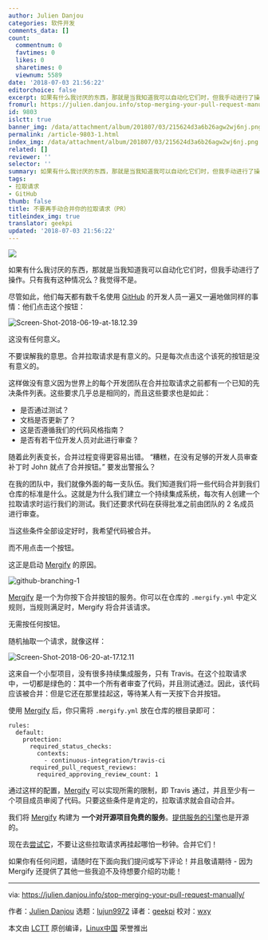 ```yaml
---
author: Julien Danjou
categories: 软件开发
comments_data: []
count:
  commentnum: 0
  favtimes: 0
  likes: 0
  sharetimes: 0
  viewnum: 5589
date: '2018-07-03 21:56:22'
editorchoice: false
excerpt: 如果有什么我讨厌的东西，那就是当我知道我可以自动化它们时，但我手动进行了操作。只有我有这种情况么？我觉得不是。
fromurl: https://julien.danjou.info/stop-merging-your-pull-request-manually/
id: 9803
islctt: true
banner_img: /data/attachment/album/201807/03/215624d3a6b26agw2wj6nj.png
permalink: /article-9803-1.html
index_img: /data/attachment/album/201807/03/215624d3a6b26agw2wj6nj.png.thumb.jpg
related: []
reviewer: ''
selector: ''
summary: 如果有什么我讨厌的东西，那就是当我知道我可以自动化它们时，但我手动进行了操作。只有我有这种情况么？我觉得不是。
tags:
- 拉取请求
- GitHub
thumb: false
title: 不要再手动合并你的拉取请求（PR）
titleindex_img: true
translator: geekpi
updated: '2018-07-03 21:56:22'
---
```


![](/data/attachment/album/201807/03/215624d3a6b26agw2wj6nj.png)


如果有什么我讨厌的东西，那就是当我知道我可以自动化它们时，但我手动进行了操作。只有我有这种情况么？我觉得不是。


尽管如此，他们每天都有数千名使用 [GitHub](https://github.com) 的开发人员一遍又一遍地做同样的事情：他们点击这个按钮：


![Screen-Shot-2018-06-19-at-18.12.39](/data/attachment/album/201807/03/215624yzviftyoyeofiwbc.png)


这没有任何意义。


不要误解我的意思。合并拉取请求是有意义的。只是每次点击这个该死的按钮是没有意义的。


这样做没有意义因为世界上的每个开发团队在合并拉取请求之前都有一个已知的先决条件列表。这些要求几乎总是相同的，而且这些要求也是如此：


* 是否通过测试？
* 文档是否更新了？
* 这是否遵循我们的代码风格指南？
* 是否有若干位开发人员对此进行审查？


随着此列表变长，合并过程变得更容易出错。 “糟糕，在没有足够的开发人员审查补丁时 John 就点了合并按钮。” 要发出警报么？


在我的团队中，我们就像外面的每一支队伍。我们知道我们将一些代码合并到我们仓库的标准是什么。这就是为什么我们建立一个持续集成系统，每次有人创建一个拉取请求时运行我们的测试。我们还要求代码在获得批准之前由团队的 2 名成员进行审查。


当这些条件全部设定好时，我希望代码被合并。


而不用点击一个按钮。


这正是启动 [Mergify](https://mergify.io) 的原因。


![github-branching-1](/data/attachment/album/201807/03/215625ejbuubqzvjdkxwbm.png)


[Mergify](https://mergify.io) 是一个为你按下合并按钮的服务。你可以在仓库的 `.mergify.yml` 中定义规则，当规则满足时，Mergify 将合并该请求。


无需按任何按钮。


随机抽取一个请求，就像这样：


![Screen-Shot-2018-06-20-at-17.12.11](/data/attachment/album/201807/03/215625cero7rr47q4serzz.png)


这来自一个小型项目，没有很多持续集成服务，只有 Travis。在这个拉取请求中，一切都是绿色的：其中一个所有者审查了代码，并且测试通过。因此，该代码应该被合并：但是它还在那里挂起这，等待某人有一天按下合并按钮。


使用 [Mergify](https://mergify.io) 后，你只需将 `.mergify.yml` 放在仓库的根目录即可：



```
rules:
  default:
    protection:
      required_status_checks:
        contexts:
          - continuous-integration/travis-ci
      required_pull_request_reviews:
        required_approving_review_count: 1

```

通过这样的配置，[Mergify](https://mergify.io) 可以实现所需的限制，即 Travis 通过，并且至少有一个项目成员审阅了代码。只要这些条件是肯定的，拉取请求就会自动合并。


我们将 [Mergify](https://mergify.io) 构建为 **一个对开源项目免费的服务**。[提供服务的引擎](https://github.com/mergifyio/mergify-engine)也是开源的。


现在去[尝试它](https://mergify.io)，不要让这些拉取请求再挂起哪怕一秒钟。合并它们！


如果你有任何问题，请随时在下面向我们提问或写下评论！并且敬请期待 - 因为 Mergify 还提供了其他一些我迫不及待想要介绍的功能！




---


via: <https://julien.danjou.info/stop-merging-your-pull-request-manually/>


作者：[Julien Danjou](https://julien.danjou.info/author/jd/) 选题：[lujun9972](https://github.com/lujun9972) 译者：[geekpi](https://github.com/geekpi) 校对：[wxy](https://github.com/wxy)


本文由 [LCTT](https://github.com/LCTT/TranslateProject) 原创编译，[Linux中国](https://linux.cn/) 荣誉推出